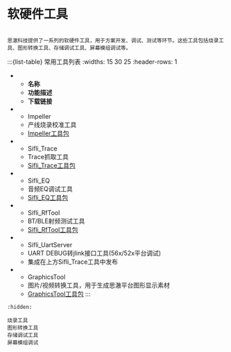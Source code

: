 # 软硬件工具
[Impeller]: https://webfile.lovemcu.cn/file/tools/Impeller_COMMON.7z
[GraphicsTool]: https://webfile.lovemcu.cn/file/tools/GraphicsTool.7z
[Sifli_EQ]: https://webfile.lovemcu.cn/file/tools/Sifli_EQ.7z
[Sifli_Trace]: https://webfile.lovemcu.cn/file/tools/Sifli_Trace.7z
[Sifli_RfTool]: https://webfile.lovemcu.cn/file/tools/Sifli_RfTool.7z
```{important}

思澈科技提供了一系列的软硬件工具，用于方案开发、调试、测试等环节。这些工具包括烧录工具、图形转换工具、存储调试工具、屏幕模组调试等。

```

:::{list-table} 常用工具列表
:widths: 15 30 25
:header-rows: 1
*   - **名称**
    - **功能描述**
    - **下载链接**
*   - Impeller
    - 产线烧录校准工具
    - [Impeller工具包][Impeller]
*   - Sifli_Trace
    - Trace抓取工具
    - [Sifli_Trace工具包][Sifli_Trace]
*   - Sifli_EQ
    - 音频EQ调试工具
    - [Sifli_EQ工具包][Sifli_EQ]
*   - Sifli_RfTool
    - BT/BLE射频测试工具
    - [Sifli_RfTool工具包][Sifli_RfTool]
*   - Sifli_UartServer
    - UART DEBUG转jlink接口工具(56x/52x平台调试)
    - 集成在上方Sifli_Trace工具中发布
*   - GraphicsTool
    - 图片/视频转换工具，用于生成思澈平台图形显示素材
    - [GraphicsTool工具包][GraphicsTool]
:::





```{toctree}
:hidden:

烧录工具
图形转换工具
存储调试工具
屏幕模组调试

```
